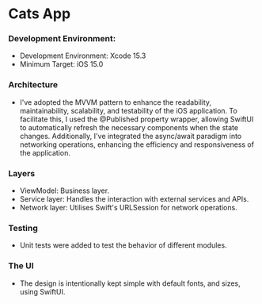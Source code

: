 #  Cats App

### Development Environment:
 - Development Environment: Xcode 15.3
 - Minimum Target: iOS 15.0

### Architecture 
- I've adopted the MVVM pattern to enhance the readability, maintainability, scalability, and testability of the iOS application. To facilitate this, I used the @Published property wrapper, allowing SwiftUI to automatically refresh the necessary components when the state changes. Additionally, I've integrated the async/await paradigm into networking operations, enhancing the efficiency and responsiveness of the application.

### Layers
- ViewModel: Business layer.
- Service layer: Handles the interaction with external services and APIs.
- Network layer: Utilises Swift's URLSession for network operations.

### Testing
- Unit tests were added to test the behavior of different modules.

### The UI
- The design is intentionally kept simple with default fonts, and sizes, using SwiftUI.
